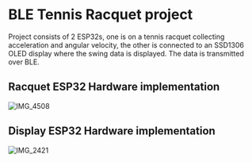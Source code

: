 # BLE Tennis Racquet project
Project consists of 2 ESP32s, one is on a tennis racquet collecting acceleration and angular velocity, the other is connected to an SSD1306 OLED display where the swing data is displayed. The data is transmitted over BLE.

## Racquet ESP32 Hardware implementation
![IMG_4508](https://github.com/Emil-654/BLE-Tennis-Racquet-project/assets/87454532/56a72de3-b411-40fd-96dd-a5787e25688d)

## Display ESP32 Hardware implementation
![IMG_2421](https://github.com/Emil-654/BLE-Tennis-Racquet-project/assets/87454532/5461c25b-2aeb-4d3e-a176-7bd9268c2214)


